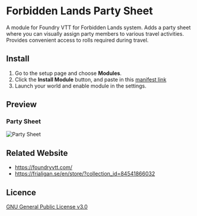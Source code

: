 # Forbidden Lands Party Sheet
A module for Foundry VTT for Forbidden Lands system.
Adds a party sheet where you can visually assign party members to various travel activities. Provides convenient access to rolls required during travel.

## Install
1. Go to the setup page and choose **Modules**.
2. Click the **Install Module** button, and paste in this [manifest link](https://raw.githubusercontent.com/maxstar/forbidden-lands-party-sheet/master/system.json)
3. Launch your world and enable module in the settings.

## Preview
### Party Sheet
![Party Sheet](https://github.com/maxstar/forbidden-lands-party-sheet/blob/master/assets/example.png?raw=true)

## Related Website
- https://foundryvtt.com/
- https://frialigan.se/en/store/?collection_id=84541866032

## Licence
[GNU General Public License v3.0](https://choosealicense.com/licenses/gpl-3.0/)
